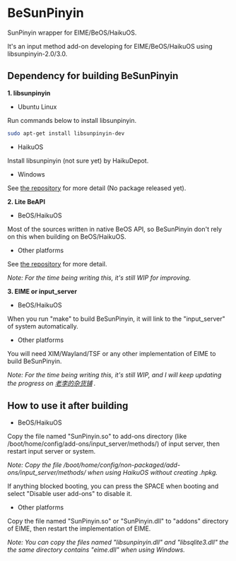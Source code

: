# BeSunPinyin
SunPinyin wrapper for EIME/BeOS/HaikuOS.

It's an input method add-on developing for EIME/BeOS/HaikuOS using libsunpinyin-2.0/3.0.


## Dependency for building BeSunPinyin
**1. libsunpinyin**

+ Ubuntu Linux

Run commands below to install libsunpinyin.
```bash
sudo apt-get install libsunpinyin-dev
```

+ HaikuOS

Install libsunpinyin (not sure yet) by HaikuDepot.

+ Windows

See [the repository](https://github.com/DonAnthonyLee/sunpinyin/) for more detail (No package released yet).

**2. Lite BeAPI**

+ BeOS/HaikuOS

Most of the sources written in native BeOS API, so BeSunPinyin don't rely on this when building on BeOS/HaikuOS.

+ Other platforms

See [the repository](https://github.com/DonAnthonyLee/etkxx-devel-binary) for more detail.

*Note: For the time being writing this, it's still WIP for improving.*

**3. EIME or input_server**

+ BeOS/HaikuOS

When you run "make" to build BeSunPinyin, it will link to the "input_server" of system automatically.


+ Other platforms

You will need XIM/Wayland/TSF or any other implementation of EIME to build BeSunPinyin.

*Note: For the time being writing this, it's still WIP, and I will keep updating the progress on [老李的杂货铺](https://donanthonylee.github.io) .*


## How to use it after building

+ BeOS/HaikuOS

Copy the file named "SunPinyin.so" to add-ons directory (like /boot/home/config/add-ons/input_server/methods/) of input server, then restart input server or system.

*Note: Copy the file /boot/home/config/non-packaged/add-ons/input_server/methods/ when using HaikuOS without creating .hpkg.*

If anything blocked booting, you can press the SPACE when booting and select "Disable user add-ons" to disable it.

+ Other platforms

Copy the file named "SunPinyin.so" or "SunPinyin.dll" to "addons" directory of EIME, then restart the implementation of EIME.

*Note: You can copy the files named "libsunpinyin.dll" and "libsqlite3.dll" the the same directory contains "eime.dll" when using Windows.*


